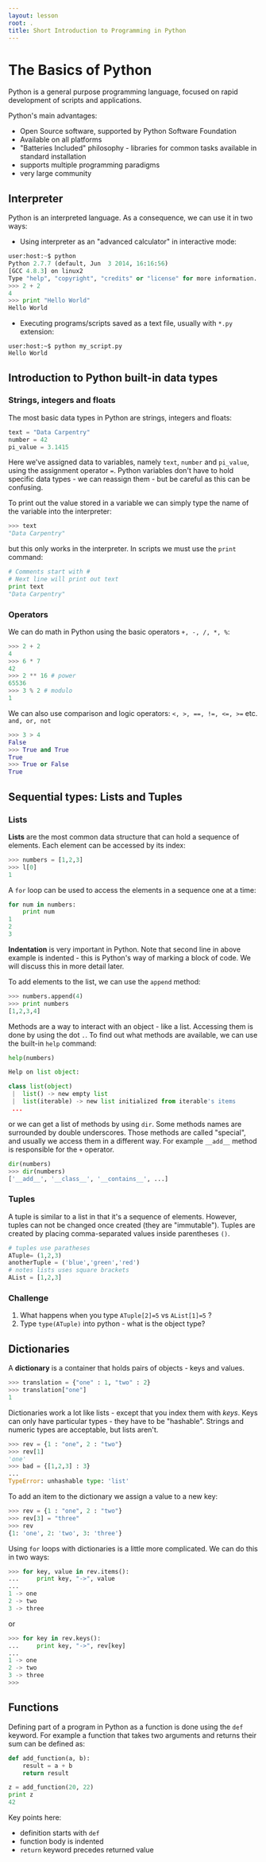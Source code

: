 ```yaml
---
layout: lesson
root: .
title: Short Introduction to Programming in Python
---
```


# The Basics of Python

Python is a general purpose programming language, focused on rapid development
of scripts and applications.

Python's main advantages:

* Open Source software, supported by Python Software Foundation
* Available on all platforms
* "Batteries Included" philosophy - libraries for common tasks available in
  standard installation
* supports multiple programming paradigms
* very large community

## Interpreter

Python is an interpreted language. As a consequence, we can use it in two ways:

* Using interpreter as an "advanced calculator" in interactive mode:

```python
user:host:~$ python
Python 2.7.7 (default, Jun  3 2014, 16:16:56)
[GCC 4.8.3] on linux2
Type "help", "copyright", "credits" or "license" for more information.
>>> 2 + 2
4
>>> print "Hello World"
Hello World
```

* Executing programs/scripts saved as a text file, usually with `*.py` extension:

```
user:host:~$ python my_script.py
Hello World
```


## Introduction to Python built-in data types

### Strings, integers and floats

The most basic data types in Python are strings, integers and floats:

```python
text = "Data Carpentry"
number = 42
pi_value = 3.1415
```

Here we've assigned data to variables, namely `text`, `number` and `pi_value`,
using the assignment operator `=`. Python variables don't have to hold specific
data types - we can reassign them - but be careful as this can be confusing.

To print out the value stored in a variable we can simply type the name of the
variable into the interpreter:

```python
>>> text
"Data Carpentry"
```

but this only works in the interpreter. In scripts we must use the `print` command:

```python
# Comments start with #
# Next line will print out text
print text
"Data Carpentry"
```

### Operators

We can do math in Python using the basic operators `+, -, /, *, %`:

```python
>>> 2 + 2
4
>>> 6 * 7
42
>>> 2 ** 16 # power
65536
>>> 3 % 2 # modulo
1
```

We can also use comparison and logic operators:
`<, >, ==, !=, <=, >=` etc.
`and, or, not`

```python
>>> 3 > 4
False
>>> True and True
True
>>> True or False
True
```

## Sequential types: Lists and Tuples

### Lists

**Lists** are the most common data structure that can hold a sequence of
elements. Each element can be accessed by its index:

```python
>>> numbers = [1,2,3]
>>> l[0]
1
```

A `for` loop can be used to access the elements in a sequence one at a time:

```python
for num in numbers:
    print num
1
2
3
```

**Indentation** is very important in Python. Note that second line in above
example is indented - this is Python's way of marking a block of code. We will
discuss this in more detail later.

To add elements to the list, we can use the `append` method:

```python
>>> numbers.append(4)
>>> print numbers
[1,2,3,4]
```

Methods are a way to interact with an object - like a list. Accessing them is
done by using the dot `.`.
To find out what methods are available, we can use the built-in `help` command:

```python
help(numbers)

Help on list object:

class list(object)
 |  list() -> new empty list
 |  list(iterable) -> new list initialized from iterable's items
 ...
```

or we can get a list of methods by using `dir`. Some methods names are
surrounded by double underscores. Those methods are called "special", and
usually we access them in a different way. For example `__add__` method is
responsible for the `+` operator.

```python
dir(numbers)
>>> dir(numbers)
['__add__', '__class__', '__contains__', ...]
```

### Tuples

A tuple is similar to a list in that it's a sequence of elements. However,
tuples can not be changed once created (they are "immutable"). Tuples are
created by placing comma-separated values inside parentheses `()`.

```python
# tuples use paratheses
ATuple= (1,2,3)
anotherTuple = ('blue','green','red')
# notes lists uses square brackets
AList = [1,2,3]
```

### Challenge
1. What happens when you type `ATuple[2]=5` vs `AList[1]=5` ?
2. Type `type(ATuple)` into python - what is the object type? 


## Dictionaries

A **dictionary** is a container that holds pairs of objects - keys and values.

```python
>>> translation = {"one" : 1, "two" : 2}
>>> translation["one"]
1
```
Dictionaries work a lot like lists - except that you index them with *keys*.
Keys can only have particular types - they have to be "hashable". Strings and
numeric types are acceptable, but lists aren't.

```python
>>> rev = {1 : "one", 2 : "two"}
>>> rev[1]
'one'
>>> bad = {[1,2,3] : 3}
...
TypeError: unhashable type: 'list'
```

To add an item to the dictionary we assign a value to a new key:

```python
>>> rev = {1 : "one", 2 : "two"}
>>> rev[3] = "three"
>>> rev
{1: 'one', 2: 'two', 3: 'three'}
```

Using `for` loops with dictionaries is a little more complicated. We can do this
in two ways:

```python
>>> for key, value in rev.items():
...     print key, "->", value
...
1 -> one
2 -> two
3 -> three
```

or

```python
>>> for key in rev.keys():
...     print key, "->", rev[key]
...
1 -> one
2 -> two
3 -> three
>>>
```

## Functions

Defining part of a program in Python as a function is done using the `def`
keyword. For example a function that takes two arguments and returns their sum
can be defined as:

```python
def add_function(a, b):
    result = a + b
    return result

z = add_function(20, 22)
print z
42
```

Key points here:

* definition starts with `def`
* function body is indented
* `return` keyword precedes returned value
